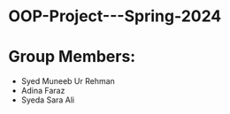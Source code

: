 # OOP-Project---Spring-2024

# Group Members:
- Syed Muneeb Ur Rehman
- Adina Faraz
- Syeda Sara Ali
